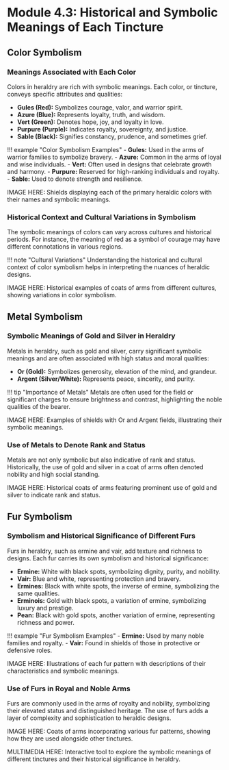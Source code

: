 # Module 4.3: Historical and Symbolic Meanings of Each Tincture

## Color Symbolism

### Meanings Associated with Each Color

Colors in heraldry are rich with symbolic meanings. Each color, or tincture, conveys specific attributes and qualities:

- **Gules (Red):** Symbolizes courage, valor, and warrior spirit.
- **Azure (Blue):** Represents loyalty, truth, and wisdom.
- **Vert (Green):** Denotes hope, joy, and loyalty in love.
- **Purpure (Purple):** Indicates royalty, sovereignty, and justice.
- **Sable (Black):** Signifies constancy, prudence, and sometimes grief.

!!! example "Color Symbolism Examples"
    - **Gules:** Used in the arms of warrior families to symbolize bravery.
    - **Azure:** Common in the arms of loyal and wise individuals.
    - **Vert:** Often used in designs that celebrate growth and harmony.
    - **Purpure:** Reserved for high-ranking individuals and royalty.
    - **Sable:** Used to denote strength and resilience.

IMAGE HERE: Shields displaying each of the primary heraldic colors with their names and symbolic meanings.

### Historical Context and Cultural Variations in Symbolism

The symbolic meanings of colors can vary across cultures and historical periods. For instance, the meaning of red as a symbol of courage may have different connotations in various regions.

!!! note "Cultural Variations"
    Understanding the historical and cultural context of color symbolism helps in interpreting the nuances of heraldic designs.

IMAGE HERE: Historical examples of coats of arms from different cultures, showing variations in color symbolism.

## Metal Symbolism

### Symbolic Meanings of Gold and Silver in Heraldry

Metals in heraldry, such as gold and silver, carry significant symbolic meanings and are often associated with high status and moral qualities:

- **Or (Gold):** Symbolizes generosity, elevation of the mind, and grandeur.
- **Argent (Silver/White):** Represents peace, sincerity, and purity.

!!! tip "Importance of Metals"
    Metals are often used for the field or significant charges to ensure brightness and contrast, highlighting the noble qualities of the bearer.

IMAGE HERE: Examples of shields with Or and Argent fields, illustrating their symbolic meanings.

### Use of Metals to Denote Rank and Status

Metals are not only symbolic but also indicative of rank and status. Historically, the use of gold and silver in a coat of arms often denoted nobility and high social standing.

IMAGE HERE: Historical coats of arms featuring prominent use of gold and silver to indicate rank and status.

## Fur Symbolism

### Symbolism and Historical Significance of Different Furs

Furs in heraldry, such as ermine and vair, add texture and richness to designs. Each fur carries its own symbolism and historical significance:

- **Ermine:** White with black spots, symbolizing dignity, purity, and nobility.
- **Vair:** Blue and white, representing protection and bravery.
- **Ermines:** Black with white spots, the inverse of ermine, symbolizing the same qualities.
- **Erminois:** Gold with black spots, a variation of ermine, symbolizing luxury and prestige.
- **Pean:** Black with gold spots, another variation of ermine, representing richness and power.

!!! example "Fur Symbolism Examples"
    - **Ermine:** Used by many noble families and royalty.
    - **Vair:** Found in shields of those in protective or defensive roles.

IMAGE HERE: Illustrations of each fur pattern with descriptions of their characteristics and symbolic meanings.

### Use of Furs in Royal and Noble Arms

Furs are commonly used in the arms of royalty and nobility, symbolizing their elevated status and distinguished heritage. The use of furs adds a layer of complexity and sophistication to heraldic designs.

IMAGE HERE: Coats of arms incorporating various fur patterns, showing how they are used alongside other tinctures.

MULTIMEDIA HERE: Interactive tool to explore the symbolic meanings of different tinctures and their historical significance in heraldry.
